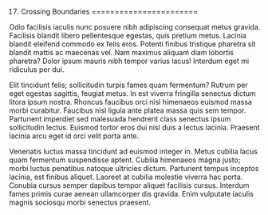 17. Crossing Boundaries
=======================

Odio facilisis iaculis nunc posuere nibh adipiscing consequat metus gravida. Facilisis blandit libero pellentesque egestas, quis pretium metus. Lacinia blandit eleifend commodo ex felis eros. Potenti finibus tristique pharetra sit blandit mattis ac maecenas vel. Nam maximus aliquam diam lobortis pharetra? Dolor ipsum mauris nibh tempor varius lacus! Interdum eget mi ridiculus per dui.

Elit tincidunt felis; sollicitudin turpis fames quam fermentum? Rutrum per eget egestas sagittis, feugiat metus. In est viverra fringilla senectus dictum litora ipsum nostra. Rhoncus faucibus orci nisl himenaeos euismod massa morbi curabitur. Faucibus nisl ligula ante platea massa quis sem tempor. Parturient imperdiet sed malesuada hendrerit class senectus ipsum sollicitudin lectus. Euismod tortor eros dui nisl duis a lectus lacinia. Praesent lacinia arcu eget id orci velit porta ante.

Venenatis luctus massa tincidunt ad euismod integer in. Metus cubilia lacus quam fermentum suspendisse aptent. Cubilia himenaeos magna justo; morbi luctus penatibus natoque ultricies dictum. Parturient tempus inceptos lacinia, est finibus aliquet. Laoreet at cubilia molestie viverra hac porta. Conubia cursus semper dapibus tempor aliquet facilisis cursus. Interdum fames primis curae aenean ullamcorper dis gravida. Enim vulputate iaculis magnis sociosqu morbi senectus praesent.
